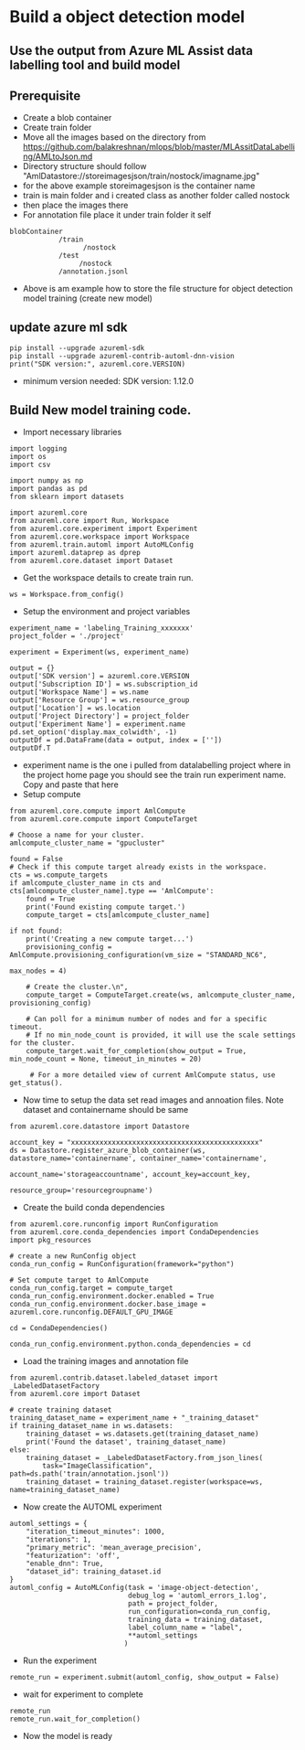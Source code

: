 # Build a object detection model

## Use the output from Azure ML Assist data labelling tool and build model

## Prerequisite

- Create a blob container
- Create train folder
- Move all the images based on the directory from https://github.com/balakreshnan/mlops/blob/master/MLAssitDataLabelling/AMLtoJson.md
- Directory structure should follow "AmlDatastore://storeimagesjson/train/nostock/imagname.jpg"
- for the above example storeimagesjson is the container name
- train is main folder and i created class as another folder called nostock
- then place the images there
- For annotation file place it under train folder it self

```
blobContainer
            /train
                  /nostock
            /test
                 /nostock
            /annotation.jsonl
```

- Above is am example how to store the file structure for object detection model training (create new model)

## update azure ml sdk

```
pip install --upgrade azureml-sdk
pip install --upgrade azureml-contrib-automl-dnn-vision
print("SDK version:", azureml.core.VERSION)
```

- minimum version needed: SDK version: 1.12.0

## Build New model training code.

- Import necessary libraries

```
import logging
import os
import csv

import numpy as np
import pandas as pd
from sklearn import datasets

import azureml.core
from azureml.core import Run, Workspace
from azureml.core.experiment import Experiment
from azureml.core.workspace import Workspace
from azureml.train.automl import AutoMLConfig
import azureml.dataprep as dprep
from azureml.core.dataset import Dataset
```

- Get the workspace details to create train run.

```
ws = Workspace.from_config()
```

- Setup the environment and project variables

```
experiment_name = 'labeling_Training_xxxxxxx'
project_folder = './project'

experiment = Experiment(ws, experiment_name)

output = {}
output['SDK version'] = azureml.core.VERSION
output['Subscription ID'] = ws.subscription_id
output['Workspace Name'] = ws.name
output['Resource Group'] = ws.resource_group
output['Location'] = ws.location
output['Project Directory'] = project_folder
output['Experiment Name'] = experiment.name
pd.set_option('display.max_colwidth', -1)
outputDf = pd.DataFrame(data = output, index = [''])
outputDf.T
```

- experiment name is the one i pulled from datalabelling project where in the project home page you should see the train run experiment name. Copy and paste that here
- Setup compute 

```
from azureml.core.compute import AmlCompute
from azureml.core.compute import ComputeTarget

# Choose a name for your cluster.
amlcompute_cluster_name = "gpucluster"

found = False
# Check if this compute target already exists in the workspace.
cts = ws.compute_targets
if amlcompute_cluster_name in cts and cts[amlcompute_cluster_name].type == 'AmlCompute':
    found = True
    print('Found existing compute target.')
    compute_target = cts[amlcompute_cluster_name]

if not found:
    print('Creating a new compute target...')
    provisioning_config = AmlCompute.provisioning_configuration(vm_size = "STANDARD_NC6",
                                                                max_nodes = 4)

    # Create the cluster.\n",
    compute_target = ComputeTarget.create(ws, amlcompute_cluster_name, provisioning_config)

    # Can poll for a minimum number of nodes and for a specific timeout.
    # If no min_node_count is provided, it will use the scale settings for the cluster.
    compute_target.wait_for_completion(show_output = True, min_node_count = None, timeout_in_minutes = 20)

     # For a more detailed view of current AmlCompute status, use get_status().
```

- Now time to setup the data set read images and annoation files. Note dataset and containername should be same

```
from azureml.core.datastore import Datastore

account_key = "xxxxxxxxxxxxxxxxxxxxxxxxxxxxxxxxxxxxxxxxxxxxxx"
ds = Datastore.register_azure_blob_container(ws, datastore_name='containername', container_name='containername', 
                                             account_name='storageaccountname', account_key=account_key,
                                             resource_group='resourcegroupname')
```

- Create the build conda dependencies

```
from azureml.core.runconfig import RunConfiguration
from azureml.core.conda_dependencies import CondaDependencies
import pkg_resources

# create a new RunConfig object
conda_run_config = RunConfiguration(framework="python")

# Set compute target to AmlCompute
conda_run_config.target = compute_target
conda_run_config.environment.docker.enabled = True
conda_run_config.environment.docker.base_image = azureml.core.runconfig.DEFAULT_GPU_IMAGE

cd = CondaDependencies()

conda_run_config.environment.python.conda_dependencies = cd
```

- Load the training images and annotation file

```
from azureml.contrib.dataset.labeled_dataset import _LabeledDatasetFactory
from azureml.core import Dataset

# create training dataset
training_dataset_name = experiment_name + "_training_dataset"
if training_dataset_name in ws.datasets:
    training_dataset = ws.datasets.get(training_dataset_name)
    print('Found the dataset', training_dataset_name)
else:
    training_dataset = _LabeledDatasetFactory.from_json_lines(
        task="ImageClassification", path=ds.path('train/annotation.jsonl'))
    training_dataset = training_dataset.register(workspace=ws, name=training_dataset_name)
```

- Now create the AUTOML experiment

```
automl_settings = {
    "iteration_timeout_minutes": 1000,
    "iterations": 1,
    "primary_metric": 'mean_average_precision',
    "featurization": 'off',
    "enable_dnn": True,
    "dataset_id": training_dataset.id
}
automl_config = AutoMLConfig(task = 'image-object-detection',
                             debug_log = 'automl_errors_1.log',
                             path = project_folder,
                             run_configuration=conda_run_config,
                             training_data = training_dataset,
                             label_column_name = "label",
                             **automl_settings
                            )
```

- Run the experiment

```
remote_run = experiment.submit(automl_config, show_output = False)
```

- wait for experiment to complete

```
remote_run
remote_run.wait_for_completion()
```

- Now the model is ready